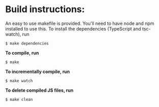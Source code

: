 # Build instructions:

An easy to use makefile is provided. You'll need to have node and npm installed to use this.
To install the dependencies (TypeScript and tsc-watch), run 

    $ make dependencies
    
**To compile, run**

    $ make
    
**To incrementally compile, run**

    $ make watch

**To delete compiled JS files, run**

    $ make clean
